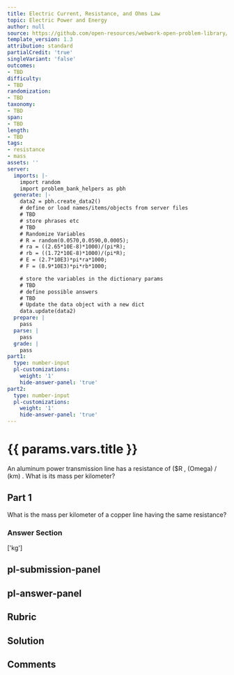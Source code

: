 ```yaml
---
title: Electric Current, Resistance, and Ohms Law
topic: Electric Power and Energy
author: null
source: https://github.com/open-resources/webwork-open-problem-library/tree/master/Contrib/BrockPhysics/College_Physics_Urone/20.Electric_Current/20-04.Electric_Power_and_Energy/NU_U17_20_04_027.pg
template_version: 1.3
attribution: standard
partialCredit: 'true'
singleVariant: 'false'
outcomes:
- TBD
difficulty:
- TBD
randomization:
- TBD
taxonomy:
- TBD
span:
- TBD
length:
- TBD
tags:
- resistance
- mass
assets: ''
server:
  imports: |-
    import random
    import problem_bank_helpers as pbh
  generate: |-
    data2 = pbh.create_data2()
    # define or load names/items/objects from server files
    # TBD
    # store phrases etc
    # TBD
    # Randomize Variables
    # R = random(0.0570,0.0590,0.0005);
    # ra = ((2.65*10E-8)*1000)/(pi*R);
    # rb = ((1.72*10E-8)*1000)/(pi*R);
    # E = (2.7*10E3)*pi*ra*1000;
    # F = (8.9*10E3)*pi*rb*1000;

    # store the variables in the dictionary params
    # TBD
    # define possible answers
    # TBD
    # Update the data object with a new dict
    data.update(data2)
  prepare: |
    pass
  parse: |
    pass
  grade: |
    pass
part1:
  type: number-input
  pl-customizations:
    weight: '1'
    hide-answer-panel: 'true'
part2:
  type: number-input
  pl-customizations:
    weight: '1'
    hide-answer-panel: 'true'
---
```


# {{ params.vars.title }} 


An aluminum power transmission line has a resistance of ($R , (Omega) / (km) . What is its mass per kilometer?

## Part 1 
What is the mass per kilometer of a copper line having the same resistance? 


 ### Answer Section
['kg']

## pl-submission-panel 


## pl-answer-panel 


## Rubric 


## Solution 


## Comments 


